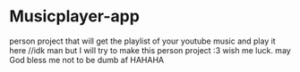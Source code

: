 ﻿# Musicplayer-app

person project that will get the playlist of your youtube music and play it here
//idk man but I will try to make this person project :3
wish me luck. may God bless me not to be dumb af HAHAHA
